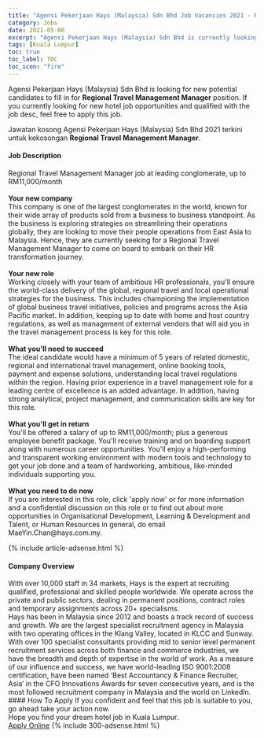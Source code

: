 ```yaml
---
title: "Agensi Pekerjaan Hays (Malaysia) Sdn Bhd Job Vacancies 2021 - Regional Travel Management Manager" 
category: Jobs 
date: 2021-05-06 
excerpt: "Agensi Pekerjaan Hays (Malaysia) Sdn Bhd is currently looking for suitable person to fill in the Regional Travel Management Manager which positioned at Kuala Lumpur" 
tags: [Kuala Lumpur] 
toc: true 
toc_label: TOC 
toc_icon: "fire" 
--- 
```


<p>Agensi Pekerjaan Hays (Malaysia) Sdn Bhd is looking for new potential candidates to fill in for <b>Regional Travel Management Manager</b> position. If you currently looking for new hotel job opportunities and qualified with the job desc, feel free to apply this job.
</p>Jawatan kosong Agensi Pekerjaan Hays (Malaysia) Sdn Bhd 2021 terkini untuk kekosongan <b>Regional Travel Management Manager</b>. 
<div><div><h4>Job Description</h4></div><div><div><span><div><p>Regional Travel Management Manager job at leading conglomerate, up to RM11,000/month<br><br><strong>Your new company</strong><br>This company is one of the largest conglomerates in the world, known for their wide array of products sold from a business to business standpoint. As the business is exploring strategies on streamlining their operations globally, they are looking to move their people operations from East Asia to Malaysia. Hence, they are currently seeking for a Regional Travel Management Manager to come on board to embark on their HR transformation journey.<br><br><strong>Your new role</strong><br>Working closely with your team of ambitious HR professionals, you'll ensure the world-class delivery of the global, regional travel and local operational strategies for the business. This includes championing the implementation of global business travel initiatives, policies and programs across the Asia Pacific market. In addition, keeping up to date with home and host country regulations, as well as management of external vendors that will aid you in the travel management process is key for this role.<br><br><strong>What you'll need to succeed</strong><br>The ideal candidate would have a minimum of 5 years of related domestic, regional and international travel management, online booking tools, payment and expense solutions, understanding local travel regulations within the region. Having prior experience in a travel management role for a leading centre of excellence is an added advantage. In addition, having strong analytical, project management, and communication skills are key for this role.<br><br><strong>What you'll get in return</strong><br>You'll be offered a salary of up to RM11,000/month; plus a generous employee benefit package. You'll receive training and on boarding support along with numerous career opportunities. You'll enjoy a high-performing and transparent working environment with modern tools and technology to get your job done and a team of hardworking, ambitious, like-minded individuals supporting you.<br><br><strong>What you need to do now</strong><br>If you are interested in this role, click 'apply now' or for more information and a confidential discussion on this role or to find out about more opportunities in Organisational Development, Learning &amp; Development and Talent, or Human Resources in general, do email MaeYin.Chan@hays.com.my.</p></div></span></div></div></div> 
{% include article-adsense.html %} 
<div><div><h4>Company Overview</h4></div><div><div><span><div><div>
<div>
		With over 10,000 staff in 34 markets, Hays is the expert at recruiting qualified, professional and skilled people worldwide. We operate across the private and public sectors, dealing in permanent positions, contract roles and temporary assignments across 20+ specialisms.</div>
<div>
		Hays has been in Malaysia since 2012 and boasts a track record of success and growth. We are the largest specialist recruitment agency in Malaysia with two operating offices in the Klang Valley, located in KLCC and Sunway. With over 100 specialist consultants providing mid to senior level permanent recruitment services across both finance and commerce industries, we have the breadth and depth of expertise in the world of work. As a measure of our influence and success, we have world-leading ISO 9001:2008 certification, have been named &#8216;Best Accountancy &amp; Finance Recruiter, Asia&#8217; in the CFO Innovations Awards for seven consecutive years, and is the most followed recruitment company in Malaysia and the world on LinkedIn.</div>
</div></div></span></div></div></div> 
#### How To Apply 
If you confident and feel that this job is suitable to you, go ahead take your action now. <br/> 
Hope you find your dream hotel job in Kuala Lumpur. <br/> 
<a href="https://www.jobstreet.com.my/en/job/regional-travel-management-manager-4558057?jobId=jobstreet-my-job-4558057" class="btn btn--info" target="_blank" rel="nofollow noopenner">Apply Online</a> 
{% include 300-adsense.html %} 